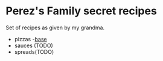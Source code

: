 # Perez's Family secret recipes

Set of recipes as given by my grandma.

- pizzas
    -[base](./pizzas/base.md)
- sauces (TODO)
- spreads(TODO)